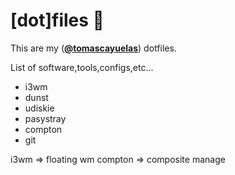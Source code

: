# [dot]files :dromedary_camel:

This are my ([**@tomascayuelas**](https://twitter.com/tomascayuelas)) dotfiles.

List of software,tools,configs,etc...

- i3wm
- dunst
- udiskie
- pasystray
- compton
- git

i3wm    => floating wm
compton => composite manage
